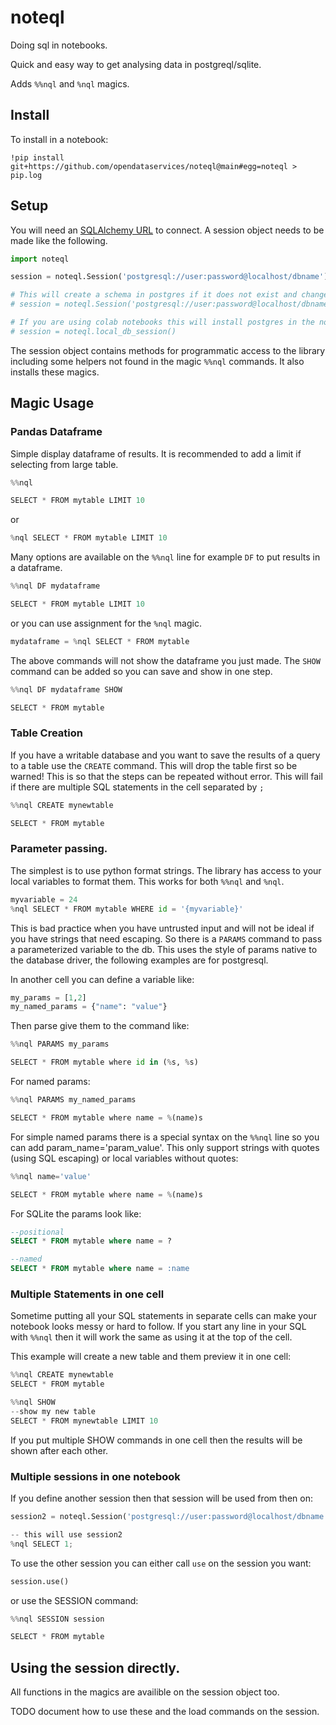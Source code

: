 # noteql
Doing sql in notebooks.

Quick and easy way to get analysing data in postgreql/sqlite.

Adds `%%nql` and `%nql` magics.

## Install

To install in a notebook:

```
!pip install git+https://github.com/opendataservices/noteql@main#egg=noteql > pip.log
```

## Setup

You will need an [SQLAlchemy URL](https://docs.sqlalchemy.org/en/14/core/engines.html#database-urls) to connect. A session object needs to be made like the following. 

```python
import noteql

session = noteql.Session('postgresql://user:password@localhost/dbname')

# This will create a schema in postgres if it does not exist and change the search_path to it.
# session = noteql.Session('postgresql://user:password@localhost/dbname', 'myschema')

# If you are using colab notebooks this will install postgres in the notebook and provide the session for it.
# session = noteql.local_db_session() 
```

The session object contains methods for programmatic access to the library including some helpers not found in the magic `%%nql` commands.  It also installs these magics.


## Magic Usage

### Pandas Dataframe 

Simple display dataframe of results. It is recommended to add a limit if selecting from large table.

```python
%%nql

SELECT * FROM mytable LIMIT 10
```
or 
```python
%nql SELECT * FROM mytable LIMIT 10
```

Many options are available on the `%%nql` line for example `DF` to put results in a dataframe.

```python
%%nql DF mydataframe

SELECT * FROM mytable LIMIT 10
```

or you can use assignment for the `%nql` magic.

```python
mydataframe = %nql SELECT * FROM mytable
```

The above commands will not show the dataframe you just made. The `SHOW` command can be added so you can save and show in one step.

```python
%%nql DF mydataframe SHOW

SELECT * FROM mytable
```

### Table Creation 

If you have a writable database and you want to save the results of a query to a table use the `CREATE` command. This will drop the table first so be warned! This is so that the steps can be repeated without error. This will fail if there are multiple SQL statements in the cell separated by `;`

```python
%%nql CREATE mynewtable

SELECT * FROM mytable
```

### Parameter passing. 

The simplest is to use python format strings. The library has access to your local variables to format them. This works for both `%%nql` and `%nql`.

```python
myvariable = 24
%nql SELECT * FROM mytable WHERE id = '{myvariable}'
```

This is bad practice when you have untrusted input and will not be ideal if you have strings that need escaping. So there is a `PARAMS` command to pass a parameterized variable to the db. This uses the style of params native to the database driver, the following examples are for postgresql.

In another cell you can define a variable like:

```python
my_params = [1,2]
my_named_params = {"name": "value"}
```

Then parse give them to the command like:

```python
%%nql PARAMS my_params

SELECT * FROM mytable where id in (%s, %s)
```

For named params:

```python
%%nql PARAMS my_named_params

SELECT * FROM mytable where name = %(name)s
```

For simple named params there is a special syntax on the `%%nql` line so you can add param_name='param_value'.  This only support strings with quotes (using SQL escaping) or local variables without quotes:

```python
%%nql name='value' 

SELECT * FROM mytable where name = %(name)s
```

For SQLite the params look like:

```sql
--positional
SELECT * FROM mytable where name = ?

--named
SELECT * FROM mytable where name = :name
```

### Multiple Statements in one cell

Sometime putting all your SQL statements in separate cells can make your notebook looks messy or hard to follow. If you start any line in your SQL with `%%nql` then it will work the same as using it at the top of the cell.

This example will create a new table and them preview it in one cell:

```python
%%nql CREATE mynewtable
SELECT * FROM mytable 

%%nql SHOW
--show my new table
SELECT * FROM mynewtable LIMIT 10
```

If you put multiple SHOW commands in one cell then the results will be shown after each other.

### Multiple sessions in one notebook

If you define another session then that session will be used from then on:

```python
session2 = noteql.Session('postgresql://user:password@localhost/dbname')

-- this will use session2
%nql SELECT 1;
```

To use the other session you can either call `use` on the session you want:

```python
session.use()
```
or use the SESSION command:

```python 
%%nql SESSION session

SELECT * FROM mytable
```

## Using the session directly.

All functions in the magics are availible on the session object too.

TODO document how to use these and the load commands on the session.
